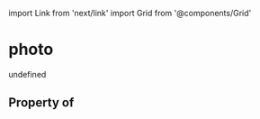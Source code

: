 import Link from 'next/link'
import Grid from '@components/Grid'

# photo

undefined

## Property of



